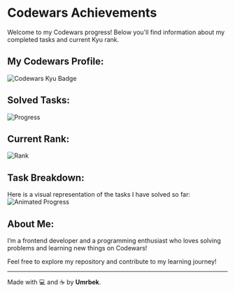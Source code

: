# Codewars Achievements

Welcome to my Codewars progress! Below you'll find information about my completed tasks and current Kyu rank.

## My Codewars Profile:
![Codewars Kyu Badge](https://www.codewars.com/users/masharipovumw/badges/large)

## Solved Tasks:
![Progress](https://img.shields.io/badge/Solved%20Tasks-39%20tasks-brightgreen)

## Current Rank:
![Rank](https://img.shields.io/badge/Kyu-Level%206-yellow)

## Task Breakdown:
Here is a visual representation of the tasks I have solved so far:
![Animated Progress](https://i.imgur.com/7A5ZfPJ.gif)


## About Me:
I’m a frontend developer and a programming enthusiast who loves solving problems and learning new things on Codewars!

Feel free to explore my repository and contribute to my learning journey!

---

Made with 💻 and ☕ by **Umrbek**.

